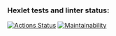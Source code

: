### Hexlet tests and linter status:
[![Actions Status](https://github.com/Syrupred/frontend-project-lvl3/workflows/hexlet-check/badge.svg)](https://github.com/Syrupred/frontend-project-lvl3/actions)
[![Maintainability](https://api.codeclimate.com/v1/badges/536223ce2974ace4e439/maintainability)](https://codeclimate.com/github/Syrupred/frontend-project-lvl3/maintainability)

